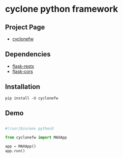 # cyclone python framework

## Project Page
* [cyclonefw](http://cyclonefw.mycyclone.com)

## Dependencies
* [flask-restx](https://pypi.org/project/flask-restx/0.1.1/)
* [flask-cors](https://pypi.org/project/Flask-Cors/)

## Installation

```shell script
pip install -U cyclonefw
```

## Demo

```python

#!/usr/bin/env python3

from cyclonefw import MAXApp

app = MAXApp()
app.run()


```
